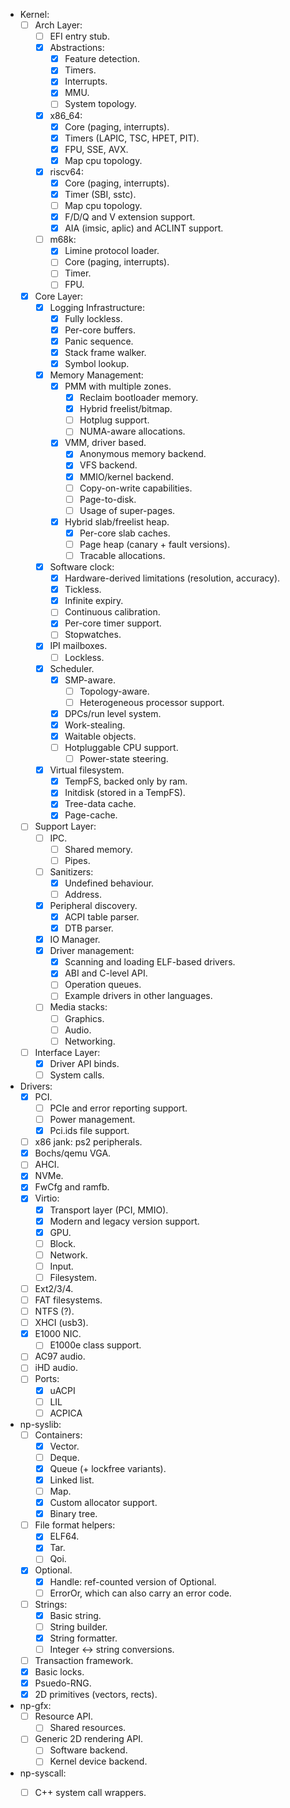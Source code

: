- Kernel:
    - [ ] Arch Layer:
        - [ ] EFI entry stub.
        - [x] Abstractions:
            - [x] Feature detection.
            - [x] Timers.
            - [x] Interrupts.
            - [x] MMU.
            - [ ] System topology.
        - [x] x86_64:
            - [x] Core (paging, interrupts).
            - [x] Timers (LAPIC, TSC, HPET, PIT).
            - [x] FPU, SSE, AVX.
            - [x] Map cpu topology.
        - [x] riscv64:
            - [x] Core (paging, interrupts).
            - [x] Timer (SBI, sstc).
            - [ ] Map cpu topology.
            - [x] F/D/Q and V extension support.
            - [x] AIA (imsic, aplic) and ACLINT support.
        - [ ] m68k:
            - [x] Limine protocol loader.
            - [ ] Core (paging, interrupts).
            - [ ] Timer.
            - [ ] FPU.
    - [x] Core Layer:
        - [x] Logging Infrastructure:
            - [x] Fully lockless.
            - [x] Per-core buffers.
            - [x] Panic sequence.
            - [x] Stack frame walker.
            - [x] Symbol lookup.
        - [x] Memory Management:
            - [x] PMM with multiple zones.
                - [x] Reclaim bootloader memory.
                - [x] Hybrid freelist/bitmap.
                - [ ] Hotplug support.
                - [ ] NUMA-aware allocations.
            - [x] VMM, driver based.
                - [x] Anonymous memory backend.
                - [x] VFS backend.
                - [x] MMIO/kernel backend.
                - [ ] Copy-on-write capabilities.
                - [ ] Page-to-disk.
                - [ ] Usage of super-pages.
            - [x] Hybrid slab/freelist heap.
                - [x] Per-core slab caches.
                - [ ] Page heap (canary + fault versions).
                - [ ] Tracable allocations.
        - [x] Software clock:
            - [x] Hardware-derived limitations (resolution, accuracy).
            - [x] Tickless.
            - [x] Infinite expiry.
            - [ ] Continuous calibration.
            - [x] Per-core timer support.
            - [ ] Stopwatches.
        - [x] IPI mailboxes.
            - [ ] Lockless.
        - [x] Scheduler.
            - [x] SMP-aware.
                - [ ] Topology-aware.
                - [ ] Heterogeneous processor support.
            - [x] DPCs/run level system.
            - [x] Work-stealing.
            - [x] Waitable objects.
            - [ ] Hotpluggable CPU support.
                - [ ] Power-state steering.
        - [x] Virtual filesystem.
            - [x] TempFS, backed only by ram.
            - [x] Initdisk (stored in a TempFS).
            - [x] Tree-data cache.
            - [x] Page-cache.
    - [ ] Support Layer:
        - [ ] IPC.
            - [ ] Shared memory.
            - [ ] Pipes.
        - [ ] Sanitizers:
            - [x] Undefined behaviour.
            - [ ] Address.
        - [x] Peripheral discovery.
            - [x] ACPI table parser.
            - [x] DTB parser.
        - [x] IO Manager.
        - [x] Driver management:
            - [x] Scanning and loading ELF-based drivers.
            - [x] ABI and C-level API.
            - [ ] Operation queues.
            - [ ] Example drivers in other languages.
        - [ ] Media stacks:
            - [ ] Graphics.
            - [ ] Audio.
            - [ ] Networking.
    - [ ] Interface Layer:
        - [x] Driver API binds.
        - [ ] System calls.

- Drivers:
    - [x] PCI.
        - [ ] PCIe and error reporting support.
        - [ ] Power management.
        - [x] Pci.ids file support.
    - [ ] x86 jank: ps2 peripherals.
    - [x] Bochs/qemu VGA.
    - [ ] AHCI.
    - [x] NVMe.
    - [x] FwCfg and ramfb.
    - [x] Virtio:
        - [x] Transport layer (PCI, MMIO).
        - [x] Modern and legacy version support.
        - [x] GPU.
        - [ ] Block.
        - [ ] Network.
        - [ ] Input.
        - [ ] Filesystem.
    - [ ] Ext2/3/4.
    - [ ] FAT filesystems.
    - [ ] NTFS (?).
    - [ ] XHCI (usb3).
    - [x] E1000 NIC.
        - [ ] E1000e class support.
    - [ ] AC97 audio.
    - [ ] iHD audio.
    - [ ] Ports:
        - [x] uACPI
        - [ ] LIL
        - [ ] ACPICA

- np-syslib:
    - [ ] Containers:
        - [x] Vector.
        - [ ] Deque.
        - [x] Queue (+ lockfree variants).
        - [x] Linked list.
        - [ ] Map.
        - [x] Custom allocator support.
        - [x] Binary tree.
    - [ ] File format helpers:
        - [x] ELF64.
        - [x] Tar.
        - [ ] Qoi.
    - [x] Optional.
        - [x] Handle: ref-counted version of Optional.
        - [ ] ErrorOr, which can also carry an error code.
    - [ ] Strings:
        - [x] Basic string.
        - [ ] String builder.
        - [x] String formatter.
        - [ ] Integer <-> string conversions.
    - [ ] Transaction framework.
    - [x] Basic locks.
    - [x] Psuedo-RNG.
    - [x] 2D primitives (vectors, rects).

- np-gfx:
    - [ ] Resource API.
        - [ ] Shared resources.
    - [ ] Generic 2D rendering API.
        - [ ] Software backend.
        - [ ] Kernel device backend.

- np-syscall:
    - [ ] C++ system call wrappers.

